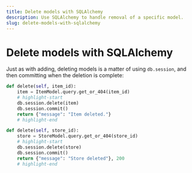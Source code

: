 ```yaml
---
title: Delete models with SQLAlchemy
description: Use SQLAlchemy to handle removal of a specific model.
slug: delete-models-with-sqlalchemy
---
```


# Delete models with SQLAlchemy

Just as with adding, deleting models is a matter of using `db.session`, and then committing when the deletion is complete:

```python title="resources/item.py"
def delete(self, item_id):
    item = ItemModel.query.get_or_404(item_id)
    # highlight-start
    db.session.delete(item)
    db.session.commit()
    return {"message": "Item deleted."}
    # highlight-end
```

```python title="resources/store.py"
def delete(self, store_id):
    store = StoreModel.query.get_or_404(store_id)
    # highlight-start
    db.session.delete(store)
    db.session.commit()
    return {"message": "Store deleted"}, 200
    # highlight-end
```